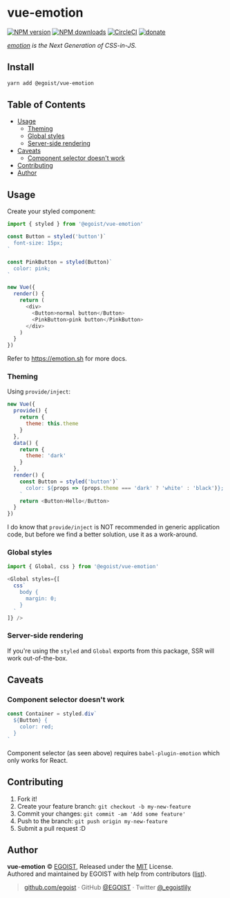 # vue-emotion

[![NPM version](https://img.shields.io/npm/v/@egoist/vue-emotion.svg?style=flat)](https://npmjs.com/package/@egoist/vue-emotion) [![NPM downloads](https://img.shields.io/npm/dm/@egoist/vue-emotion.svg?style=flat)](https://npmjs.com/package/@egoist/vue-emotion) [![CircleCI](https://circleci.com/gh/egoist/vue-emotion/tree/master.svg?style=shield)](https://circleci.com/gh/egoist/vue-emotion/tree/master) [![donate](https://img.shields.io/badge/$-donate-ff69b4.svg?maxAge=2592000&style=flat)](https://patreon.com/egoist)

_[emotion](https://github.com/tkh44/emotion) is the Next Generation of CSS-in-JS._

## Install

```bash
yarn add @egoist/vue-emotion
```

## Table of Contents

<!-- toc -->

- [Usage](#usage)
  * [Theming](#theming)
  * [Global styles](#global-styles)
  * [Server-side rendering](#server-side-rendering)
- [Caveats](#caveats)
  * [Component selector doesn't work](#component-selector-doesnt-work)
- [Contributing](#contributing)
- [Author](#author)

<!-- tocstop -->

## Usage

Create your styled component:

```js
import { styled } from '@egoist/vue-emotion'

const Button = styled('button')`
  font-size: 15px;
`

const PinkButton = styled(Button)`
  color: pink;
`

new Vue({
  render() {
    return (
      <div>
        <Button>normal button</Button>
        <PinkButton>pink button</PinkButton>
      </div>
    )
  }
})
```

Refer to https://emotion.sh for more docs.

### Theming

Using `provide/inject`:

```js
new Vue({
  provide() {
    return {
      theme: this.theme
    }
  },
  data() {
    return {
      theme: 'dark'
    }
  },
  render() {
    const Button = styled('button')`
      color: ${props => (props.theme === 'dark' ? 'white' : 'black')};
    `
    return <Button>Hello</Button>
  }
})
```

I do know that `provide/inject` is NOT recommended in generic application code, but before we find a better solution, use it as a work-around.

### Global styles

```js
import { Global, css } from '@egoist/vue-emotion'

<Global styles={[
  css`
    body {
      margin: 0;
    }
  `
]} />
```

### Server-side rendering

If you're using the `styled` and `Global` exports from this package, SSR will work out-of-the-box.

## Caveats

### Component selector doesn't work

```js
const Container = styled.div`
  ${Button} {
    color: red;
  }
`
```

Component selector (as seen above) requires `babel-plugin-emotion` which only works for React.

## Contributing

1. Fork it!
2. Create your feature branch: `git checkout -b my-new-feature`
3. Commit your changes: `git commit -am 'Add some feature'`
4. Push to the branch: `git push origin my-new-feature`
5. Submit a pull request :D

## Author

**vue-emotion** © [EGOIST](https://github.com/egoist), Released under the [MIT](./LICENSE) License.<br>
Authored and maintained by EGOIST with help from contributors ([list](https://github.com/egoist/vue-emotion/contributors)).

> [github.com/egoist](https://github.com/egoist) · GitHub [@EGOIST](https://github.com/egoist) · Twitter [@\_egoistlily](https://twitter.com/_egoistlily)
